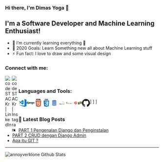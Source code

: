 ### Hi there, I'm Dimas Yoga 👋

## I'm a Software Developer and Machine Learning Enthusiast!
- 🌱 I’m currently learning everything 🤣
- 🥅 2020 Goals: Learn Something new all about Machine Learning stuff
- ⚡ Fun fact: I love to draw and some visual design

### Connect with me:

[<img align="left" alt="codeSTACKr | LinkedIn" width="22px" src="https://cdn.jsdelivr.net/npm/simple-icons@v3/icons/linkedin.svg" />][linkedin]
[<img align="left" alt="codeSTACKr | Instagram" width="22px" src="https://cdn.jsdelivr.net/npm/simple-icons@v3/icons/instagram.svg" />][instagram]

<br />

### Languages and Tools:

<img align="left" alt="Visual Studio Code" width="26px" src="https://raw.githubusercontent.com/github/explore/80688e429a7d4ef2fca1e82350fe8e3517d3494d/topics/visual-studio-code/visual-studio-code.png" />
<img align="left" alt="MySQL" width="26px" src="https://raw.githubusercontent.com/github/explore/80688e429a7d4ef2fca1e82350fe8e3517d3494d/topics/django/django.png" />]
<img align="left" alt="HTML5" width="26px" src="https://raw.githubusercontent.com/github/explore/80688e429a7d4ef2fca1e82350fe8e3517d3494d/topics/html/html.png" />
<img align="left" alt="CSS3" width="26px" src="https://raw.githubusercontent.com/github/explore/80688e429a7d4ef2fca1e82350fe8e3517d3494d/topics/css/css.png" />
<img align="left" alt="SQL" width="26px" src="https://raw.githubusercontent.com/github/explore/80688e429a7d4ef2fca1e82350fe8e3517d3494d/topics/sql/sql.png" />
<img align="left" alt="MySQL" width="26px" src="https://raw.githubusercontent.com/github/explore/80688e429a7d4ef2fca1e82350fe8e3517d3494d/topics/mysql/mysql.png" />
<img align="left" alt="MongoDB" width="26px" src="https://raw.githubusercontent.com/github/explore/80688e429a7d4ef2fca1e82350fe8e3517d3494d/topics/mongodb/mongodb.png" />
<img align="left" alt="Git" width="26px" src="https://raw.githubusercontent.com/github/explore/80688e429a7d4ef2fca1e82350fe8e3517d3494d/topics/git/git.png" />]
<img align="left" alt="GitHub" width="26px" src="https://raw.githubusercontent.com/github/explore/78df643247d429f6cc873026c0622819ad797942/topics/github/github.png" />]

<br />
<br />

### 📕 Latest Blog Posts
<!-- BLOG-POST-LIST:START -->
- [PART 1 Pengenalan  Django dan Penginstalan](https://medium.com/@dimas_yotama/part-1-pengenalan-django-dan-penginstalan-86b91650b1fe)
- [PART 2 CRUD dengan Django Admin](https://medium.com/@dimas_yotama/part-2-crud-dengan-django-admin-5a6c45a597c5)
- [Apa itu GIT ?](https://medium.com/@dimas_yotama/apa-itu-git-d4f94b82ab83)
<!-- BLOG-POST-LIST:END -->

---

<img align="left" alt="annoyverklone Github Stats" src="https://github-readme-stats.vercel.app/api?username=annoyverklone&show_icons=true&hide_border=true" />

[instagram]: https://www.instagram.com/dimasyotama/
[linkedin]: https://www.linkedin.com/in/dimas-yoga-pratama-3866b1152/

